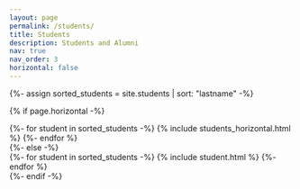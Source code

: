 ```yaml
---
layout: page
permalink: /students/
title: Students
description: Students and Alumni
nav: true
nav_order: 3
horizontal: false
---
```

<div class="students">

<!-- Display projects without categories -->
  {%- assign sorted_students = site.students | sort: "lastname" -%}
  <!-- Generate cards for each project -->
  {% if page.horizontal -%}
  <div class="container">
    <div class="row row-cols-2">
    {%- for student in sorted_students -%}
      {% include students_horizontal.html %}
    {%- endfor %}
    </div>
  </div>
  {%- else -%}
  <div class="grid">
    {%- for student in sorted_students -%}
      {% include student.html %}
    {%- endfor %}
  </div>
  {%- endif -%}
</div>
